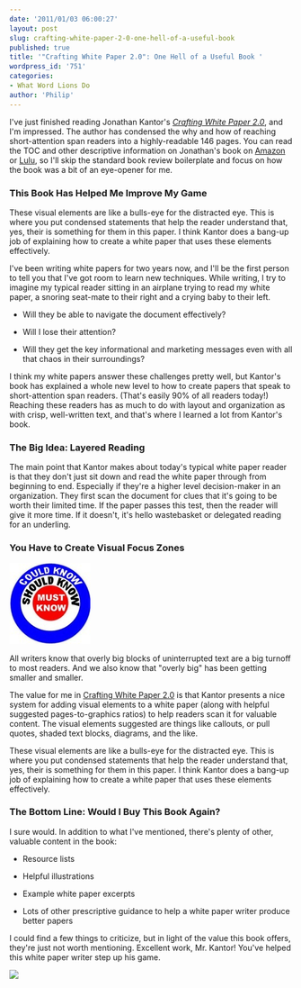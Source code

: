 ```yaml
---
date: '2011/01/03 06:00:27'
layout: post
slug: crafting-white-paper-2-0-one-hell-of-a-useful-book
published: true
title: '"Crafting White Paper 2.0": One Hell of a Useful Book '
wordpress_id: '751'
categories:
- What Word Lions Do
author: 'Philip'
---
```


I've just finished reading Jonathan Kantor's _[Crafting White Paper 2.0](http://www.amazon.com/Crafting-White-Paper-2-0-Attention-Challenged/dp/0557163242)_, and I'm impressed. The author has condensed the why and how of reaching short-attention span readers into a highly-readable 146 pages. You can read the TOC and other descriptive information on Jonathan's book on [Amazon](http://www.amazon.com/Crafting-White-Paper-2-0-Attention-Challenged/dp/0557163242) or [Lulu](http://www.lulu.com/product/paperback/crafting-white-paper-20-designing-information-for-todays-time-and-attention-challenged-business-reader/5983721), so I'll skip the standard book review boilerplate and focus on how the book was a bit of an eye-opener for me.


### This Book Has Helped Me Improve My Game


 These visual elements are like a bulls-eye for the distracted eye. This is where you put condensed statements that help the reader understand that, yes, their is something for them in this paper. I think Kantor does a bang-up job of explaining how to create a white paper that uses these elements effectively. 

I've been writing white papers for two years now, and I'll be the first person to tell you that I've got room to learn new techniques. While writing, I try to imagine my typical reader sitting in an airplane trying to read my white paper, a snoring seat-mate to their right and a crying baby to their left.



	
* Will they be able to navigate the document effectively?

	
* Will I lose their attention?

	
* Will they get the key informational and marketing messages even with all that chaos in their surroundings?


I think my white papers answer these challenges pretty well, but Kantor's book has explained a whole new level to how to create papers that speak to short-attention span readers. (That's easily 90% of all readers today!) Reaching these readers has as much to do with layout and organization as with crisp, well-written text, and that's where I learned a lot from Kantor's book.


### The Big Idea: Layered Reading


The main point that Kantor makes about today's typical white paper reader is that they don't just sit down and read the white paper through from beginning to end. Especially if they're a higher level decision-maker in an organization. They first scan the document for clues that it's going to be worth their limited time. If the paper passes this test, then the reader will give it more time. If it doesn't, it's hello wastebasket or delegated reading for an underling.


### You Have to Create Visual Focus Zones


![](/img/bullseye.jpeg)


All writers know that overly big blocks of uninterrupted text are a big turnoff to most readers. And we also know that "overly big" has been getting smaller and smaller.

The value for me in [Crafting White Paper 2.0](http://www.amazon.com/Crafting-White-Paper-2-0-Attention-Challenged/dp/0557163242) is that Kantor presents a nice system for adding visual elements to a white paper (along with helpful suggested pages-to-graphics ratios) to help readers scan it for valuable content. The visual elements suggested are things like callouts, or pull quotes, shaded text blocks, diagrams, and the like.

These visual elements are like a bulls-eye for the distracted eye. This is where you put condensed statements that help the reader understand that, yes, their is something for them in this paper. I think Kantor does a bang-up job of explaining how to create a white paper that uses these elements effectively.


### The Bottom Line: Would I Buy This Book Again?


I sure would. In addition to what I've mentioned, there's plenty of other, valuable content in the book:



	
* Resource lists

	
* Helpful illustrations

	
* Example white paper excerpts

	
* Lots of other prescriptive guidance to help a white paper writer produce better papers


I could find a few things to criticize, but in light of the value this book offers, they're just not worth mentioning. Excellent work, Mr. Kantor! You've helped this white paper writer step up his game.








[![](http://static.lulu.com/product/paperback/crafting-white-paper-20-designing-information-for-todays-time-and-attention-challenged-business-reader/5983721/thumbnail/320)](http://www.lulu.com/product/paperback/crafting-white-paper-20-designing-information-for-todays-time-and-attention-challenged-business-reader/5983721)





